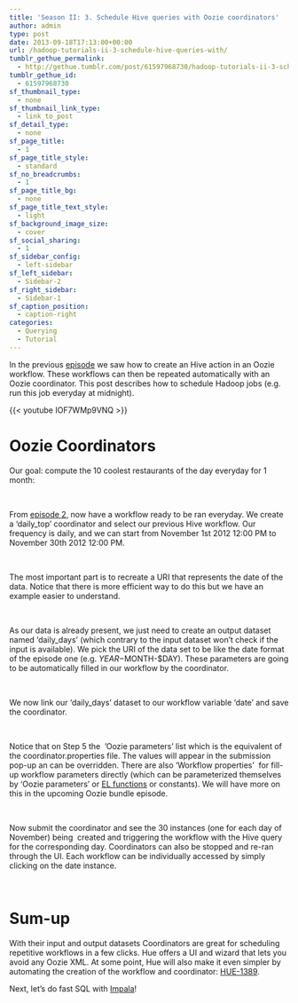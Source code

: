 ```yaml
---
title: 'Season II: 3. Schedule Hive queries with Oozie coordinators'
author: admin
type: post
date: 2013-09-18T17:13:00+00:00
url: /hadoop-tutorials-ii-3-schedule-hive-queries-with/
tumblr_gethue_permalink:
  - http://gethue.tumblr.com/post/61597968730/hadoop-tutorials-ii-3-schedule-hive-queries-with
tumblr_gethue_id:
  - 61597968730
sf_thumbnail_type:
  - none
sf_thumbnail_link_type:
  - link_to_post
sf_detail_type:
  - none
sf_page_title:
  - 1
sf_page_title_style:
  - standard
sf_no_breadcrumbs:
  - 1
sf_page_title_bg:
  - none
sf_page_title_text_style:
  - light
sf_background_image_size:
  - cover
sf_social_sharing:
  - 1
sf_sidebar_config:
  - left-sidebar
sf_left_sidebar:
  - Sidebar-2
sf_right_sidebar:
  - Sidebar-1
sf_caption_position:
  - caption-right
categories:
  - Querying
  - Tutorial
---
```


<p id="docs-internal-guid-4887476c-320c-a45c-febf-e2e58849f7a2">
  <span>In the previous </span><a href="http://gethue.tumblr.com/post/60937985689/video-series-ii-2-execute-hive-queries-and-schedule"><span>episode</span></a><span> we saw how to create an Hive action in an Oozie workflow. These workflows can then be repeated automatically with an Oozie coordinator. This post describes how to schedule Hadoop jobs (e.g. run this job everyday at midnight).</span>
</p>

{{< youtube IOF7WMp9VNQ >}}

# <span>Oozie Coordinators</span>

<span>Our goal: compute the 10 coolest restaurants of the day everyday for 1 month:</span>

&nbsp;

<span>From </span>[<span>episode 2</span>][1]<span>, now have a workflow ready to be ran everyday. We create a ‘</span><span>daily_top</span><span>’ coordinator and select our previous Hive workflow. Our frequency is daily, and we can start from </span><span>November 1st 2012 12:00 PM</span> <span>to </span><span>November 30th 2012 12:00 PM</span><span>.</span>

&nbsp;

<span>The most important part is to recreate a URI that represents the date of the data. Notice that there is more efficient way to do this but we have an example easier to understand.</span>

&nbsp;

<span>As our data is already present, we just need to create an output dataset named ‘</span><span>daily_days</span><span>’ (which contrary to the input dataset won’t check if the input is available). We pick the URI of the data set to be like the date format of the episode one (e.g. </span><span>$YEAR-$MONTH-\$DAY</span><span>). These parameters are going to be automatically filled in our workflow by the coordinator. </span>

&nbsp;

<span>We now link our ‘</span><span>daily_days</span><span>’ dataset to our workflow variable ‘</span><span>date</span><span>’ and save the coordinator.</span>

&nbsp;

Notice that on Step 5 the  ’Oozie parameters’ list which is the equivalent of the coordinator.properties file. The values will appear in the submission pop-up an can be overridden. There are also ‘Workflow properties’  for fill-up workflow parameters directly (which can be parameterized themselves by ‘Oozie parameters’ or <a href="http://blog.cloudera.com/blog/2013/09/how-to-write-an-el-function-in-apache-oozie/" target="_blank" rel="noopener noreferrer">EL functions</a> or constants). We will have more on this in the upcoming Oozie bundle episode.

&nbsp;

<span>Now submit the coordinator and see the 30 instances (one for each day of November) being  created and triggering the workflow with the Hive query for the corresponding day. Coordinators can also be stopped and re-ran through the UI. Each workflow can be individually accessed by simply clicking on the date instance.</span>

&nbsp;

# <span>Sum-up</span>

<span>With their input and output datasets Coordinators are great for scheduling repetitive workflows in a few clicks. Hue offers a UI and wizard that lets you avoid any Oozie XML. At some point, Hue will also make it even simpler by automating the creation of the workflow and coordinator: </span>[HUE-1389][2]<span>.</span>

Next, let’s do fast SQL with [Impala][3]!

[1]: http://gethue.tumblr.com/post/60937985689/video-series-ii-2-execute-hive-queries-and-schedule
[2]: https://issues.cloudera.org/browse/HUE-1389
[3]: http://gethue.tumblr.com/post/62452792255/fast-sql-with-the-impala-query-editor
